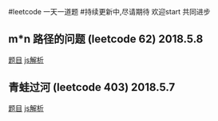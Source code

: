 #leetcode 一天一道题
#持续更新中,尽请期待 欢迎start  共同进步


## m*n 路径的问题 (leetcode 62) 2018.5.8
[题目](https://github.com/qingclass/2018/tree/master/algorithm/uniquePaths)
[js解析](https://github.com/qingclass/2018/blob/master/algorithm/uniquePaths/uniquePaths.js)

##  青蛙过河 (leetcode 403) 2018.5.7
[题目](https://github.com/qingclass/2018/tree/master/algorithm/canCross)
[js解析](https://github.com/qingclass/2018/blob/master/algorithm/canCross/canCross.js)